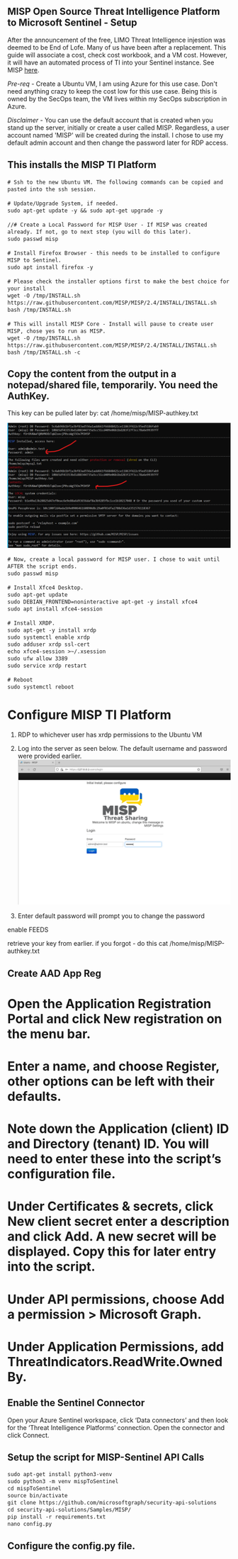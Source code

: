 ## MISP Open Source Threat Intelligence Platform to Microsoft Sentinel - Setup ##

After the announcement of the free, LIMO Threat Intelligence injestion was deemed to be End of Lofe. Many of us have been after a replacement. This guide will associate a cost, check cost workbook, and a VM cost. However, it will have an automated process of TI into your Sentinel instance. See MISP [here](https://www.misp-project.org/).


*Pre-req* - Create a Ubuntu VM, I am using Azure for this use case. Don't need anything crazy to keep the cost low for this use case. Being this is owned by the SecOps team, the VM lives within my SecOps subscription in Azure.

*Disclaimer* - You can use the default account that is created when you stand up the server, initially or create a user called MISP. Regardless, a user account named 'MISP' will be created during the install. I chose to use my default admin account and then change the password later for RDP access. 

## This installs the MISP TI Platform

```
# Ssh to the new Ubuntu VM. The following commands can be copied and pasted into the ssh session.

# Update/Upgrade System, if needed.
sudo apt-get update -y && sudo apt-get upgrade -y

//# Create a Local Password for MISP User - If MISP was created already. If not, go to next step (you will do this later). 
sudo passwd misp

# Install Firefox Browser - this needs to be installed to configure MISP to Sentinel.
sudo apt install firefox -y

# Please check the installer options first to make the best choice for your install 
wget -O /tmp/INSTALL.sh https://raw.githubusercontent.com/MISP/MISP/2.4/INSTALL/INSTALL.sh
bash /tmp/INSTALL.sh

# This will install MISP Core - Install will pause to create user MISP, chose yes to run as MISP. 
wget -O /tmp/INSTALL.sh https://raw.githubusercontent.com/MISP/MISP/2.4/INSTALL/INSTALL.sh
bash /tmp/INSTALL.sh -c
```

## Copy the content from the output in a notepad/shared file, temporarily. You need the AuthKey.

This key can be pulled later by:  cat /home/misp/MISP-authkey.txt

![](https://github.com/Cyberlorians/uploadedimages/blob/main/MISPafterinstall1.png)


```
# Now, create a local password for MISP user. I chose to wait until AFTER the script ends.
sudo passwd misp

# Install Xfce4 Desktop.
sudo apt-get update
sudo DEBIAN_FRONTEND=noninteractive apt-get -y install xfce4
sudo apt install xfce4-session

# Install XRDP.
sudo apt-get -y install xrdp
sudo systemctl enable xrdp
sudo adduser xrdp ssl-cert
echo xfce4-session >~/.xsession
sudo ufw allow 3389
sudo service xrdp restart

# Reboot
sudo systemctl reboot

```

# Configure MISP TI Platform

1. RDP to whichever user has xrdp permissions to the Ubuntu VM

2. Log into the server as seen below. The default username and password were provided earlier. 
![](https://github.com/Cyberlorians/uploadedimages/blob/main/MISPlogin.png)

3. Enter default password will prompt you to change the password

enable FEEDS

retrieve your key from earlier. if you forgot - do this cat /home/misp/MISP-authkey.txt

## Create AAD App Reg
# Open the Application Registration Portal and click New registration on the menu bar.
# Enter a name, and choose Register, other options can be left with their defaults.
# Note down the Application (client) ID and Directory (tenant) ID. You will need to enter these into the script’s configuration file.
# Under Certificates & secrets, click New client secret enter a description and click Add. A new secret will be displayed. Copy this for later entry into the script.
# Under API permissions, choose Add a permission > Microsoft Graph.
# Under Application Permissions, add ThreatIndicators.ReadWrite.OwnedBy.

## Enable the Sentinel Connector
Open your Azure Sentinel workspace, click ‘Data connectors’ and then look for the ‘Threat Intelligence Platforms’ connection. Open the connector and click Connect.

## Setup the script for MISP-Sentinel API Calls

```
sudo apt-get install python3-venv
sudo python3 -m venv mispToSentinel
cd mispToSentinel
source bin/activate
git clone https://github.com/microsoftgraph/security-api-solutions
cd security-api-solutions/Samples/MISP/
pip install -r requirements.txt
nano config.py
```

## Configure the config.py file.


